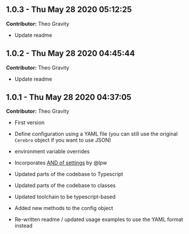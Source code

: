 ## 1.0.3 - Thu May 28 2020 05:12:25

**Contributor:** Theo Gravity

- Update readme

## 1.0.2 - Thu May 28 2020 04:45:44

**Contributor:** Theo Gravity

- Update readme

## 1.0.1 - Thu May 28 2020 04:37:05

**Contributor:** Theo Gravity

- First version

- Define configuration using a YAML file (you can still use the original `Cerebro` object if you want to use JSON)
- environment variable overrides
- Incorporates [AND of settings](https://github.com/yahoo/cerebro/pull/14) by @lpw
- Updated parts of the codebase to Typescript
- Updated parts of the codebase to classes
- Updated toolchain to be typescript-based
- Added new methods to the config object
- Re-written readme / updated usage examples to use the YAML format instead

